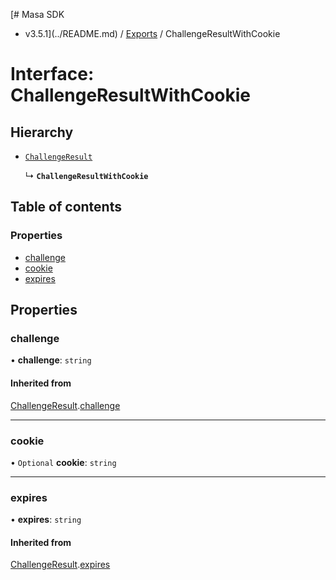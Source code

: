 [# Masa SDK
 - v3.5.1](../README.md) / [Exports](../modules.md) / ChallengeResultWithCookie

# Interface: ChallengeResultWithCookie

## Hierarchy

- [`ChallengeResult`](ChallengeResult.md)

  ↳ **`ChallengeResultWithCookie`**

## Table of contents

### Properties

- [challenge](ChallengeResultWithCookie.md#challenge)
- [cookie](ChallengeResultWithCookie.md#cookie)
- [expires](ChallengeResultWithCookie.md#expires)

## Properties

### challenge

• **challenge**: `string`

#### Inherited from

[ChallengeResult](ChallengeResult.md).[challenge](ChallengeResult.md#challenge)

___

### cookie

• `Optional` **cookie**: `string`

___

### expires

• **expires**: `string`

#### Inherited from

[ChallengeResult](ChallengeResult.md).[expires](ChallengeResult.md#expires)
